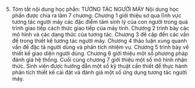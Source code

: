 5. Tóm tắt nội dung học phần: TƯƠNG TÁC NGƯỜI MÁY
Nội dung học phần được chia ra làm 7 chương: Chương 1 giới thiệu sơ qua
lĩnh vực tương tác người máy các đặc điểm tâm sinh lý của con người
trong quá trình giao tiếp cách thức giao tiếp của máy tính. Chương 2
trình bày các mô hình và các dạng thức của tương tác. Chương 3 đề cập
đến các vấn đề trong thiết kế tương tác người máy. Chương 4 thảo luận
xung quanh vấn đề đặc tả người dùng và phân tích nhiệm vụ. Chương 5
trình bày về thiết kế giao diện người dùng. Chương 6 giới thiệu một số
phương pháp đánh giá hệ thống. Cuối cùng chương 7 giới thiệu một số mô
hình nhận thức. Sinh viên được hướng dẫn một số kỹ thuật cần thiết để
thực hành phân tích thiết kế cài đặt và đánh giá một số ứng dụng
tương tác người máy.
